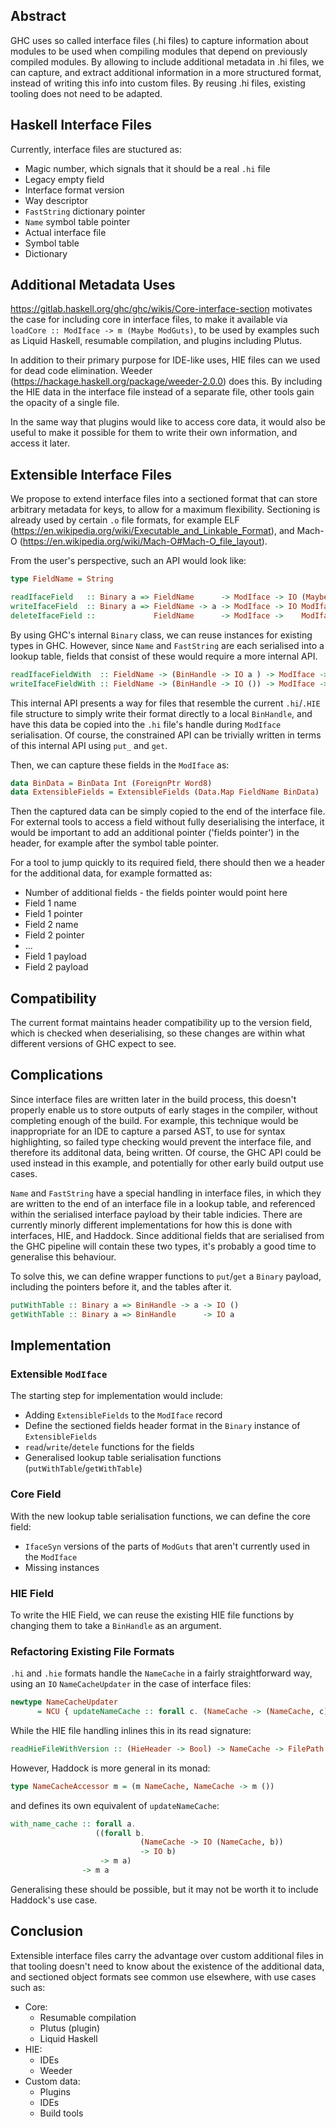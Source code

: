 ## Abstract

GHC uses so called interface files (.hi files) to capture information about modules
to be used when compiling modules that depend on previously compiled modules.
By allowing to include additional metadata in .hi files, we can capture, and extract
additional information in a more structured format, instead of writing this info into
custom files. By reusing .hi files, existing tooling does not need to be adapted.

## Haskell Interface Files

Currently, interface files are stuctured as:
* Magic number, which signals that it should be a real `.hi` file
* Legacy empty field
* Interface format version
* Way descriptor
* `FastString` dictionary pointer
* `Name` symbol table pointer
* Actual interface file
* Symbol table
* Dictionary

## Additional Metadata Uses

https://gitlab.haskell.org/ghc/ghc/wikis/Core-interface-section motivates the case for including core in interface files, to make it available via `loadCore :: ModIface -> m (Maybe ModGuts)`, to be used by examples such as Liquid Haskell, resumable compilation, and plugins including Plutus.

In addition to their primary purpose for IDE-like uses, HIE files can we used for dead code elimination. Weeder (https://hackage.haskell.org/package/weeder-2.0.0) does this. By including the HIE data in the interface file instead of a separate file, other tools gain the opacity of a single file.

In the same way that plugins would like to access core data, it would also be useful to make it possible for them to write their own information, and access it later.

## Extensible Interface Files

We propose to extend interface files into a sectioned format that can store arbitrary
metadata for keys, to allow for a maximum flexibility. Sectioning is already used by certain `.o` file formats, for example ELF (https://en.wikipedia.org/wiki/Executable_and_Linkable_Format), and Mach-O (https://en.wikipedia.org/wiki/Mach-O#Mach-O_file_layout).

From the user's perspective, such an API would look like:
```haskell
type FieldName = String

readIfaceField   :: Binary a => FieldName      -> ModIface -> IO (Maybe a)
writeIfaceField  :: Binary a => FieldName -> a -> ModIface -> IO ModIface
deleteIfaceField ::             FieldName      -> ModIface ->    ModIface
```

By using GHC's internal `Binary` class, we can reuse instances for existing types in GHC. However, since `Name` and `FastString` are each serialised into a lookup table, fields that consist of these would require a more internal API.

```haskell
readIfaceFieldWith  :: FieldName -> (BinHandle -> IO a ) -> ModIface -> IO (Maybe a)
writeIfaceFieldWith :: FieldName -> (BinHandle -> IO ()) -> ModIface -> IO ModIface
```

This internal API presents a way for files that resemble the current `.hi`/`.HIE` file structure to simply write their format directly to a local `BinHandle`, and have this data be copied into the `.hi` file's handle during `ModIface` serialisation. Of course, the constrained API can be trivially written in terms of this internal API using `put_` and `get`.

Then, we can capture these fields in the `ModIface` as:

```haskell
data BinData = BinData Int (ForeignPtr Word8)
data ExtensibleFields = ExtensibleFields (Data.Map FieldName BinData)
```

Then the captured data can be simply copied to the end of the interface file. For external tools to access a field without fully deserialising the interface, it would be important to add an additional pointer ('fields pointer') in the header, for example after the symbol table pointer.

For a tool to jump quickly to its required field, there should then we a header for the additional data, for example formatted as:

* Number of additional fields - the fields pointer would point here
* Field 1 name
* Field 1 pointer
* Field 2 name
* Field 2 pointer
* ...
* Field 1 payload
* Field 2 payload

## Compatibility

The current format maintains header compatibility up to the version field, which is checked when deserialising, so these changes are within what different versions of GHC expect to see.

## Complications

Since interface files are written later in the build process, this doesn't properly enable us to store outputs of early stages in the compiler, without completing enough of the build. For example, this technique would be inappropriate for an IDE to capture a parsed AST, to use for syntax highlighting, so failed type checking would prevent the interface file, and therefore its additonal data, being written. Of course, the GHC API could be used instead in this example, and potentially for other early build output use cases.

`Name` and `FastString` have a special handling in interface files, in which they are written to the end of an interface file in a lookup table, and referenced within the serialised interface payload by their table indicies. There are currently minorly different implementations for how this is done with interfaces, HIE, and Haddock. Since additional fields that are serialised from the GHC pipeline will contain these two types, it's probably a good time to generalise this behaviour.

To solve this, we can define wrapper functions to `put`/`get` a `Binary` payload, including the pointers before it, and the tables after it. 

```haskell
putWithTable :: Binary a => BinHandle -> a -> IO ()
getWithTable :: Binary a => BinHandle      -> IO a
```

## Implementation

### Extensible `ModIface`

The starting step for implementation would include:
*  Adding `ExtensibleFields` to the `ModIface` record
*  Define the sectioned fields header format in the `Binary` instance of `ExtensibleFields`
*  `read`/`write`/`detele` functions for the fields
*  Generalised lookup table serialisation functions (`putWithTable`/`getWithTable`)

### Core Field

With the new lookup table serialisation functions, we can define the core field:
*  `IfaceSyn` versions of the parts of `ModGuts` that aren't currently used in the `ModIface`
*  Missing instances

### HIE Field

To write the HIE Field, we can reuse the existing HIE file functions by changing them to take a `BinHandle` as an argument.

### Refactoring Existing File Formats

`.hi` and `.hie` formats handle the `NameCache` in a fairly straightforward way, using an `IO` `NameCacheUpdater` in the case of interface files:
```haskell
newtype NameCacheUpdater
      = NCU { updateNameCache :: forall c. (NameCache -> (NameCache, c)) -> IO c }
```

 While the HIE file handling inlines this in its read signature:
```haskell
readHieFileWithVersion :: (HieHeader -> Bool) -> NameCache -> FilePath -> IO (Either HieHeader (HieFileResult, NameCache))
```

However, Haddock is more general in its monad:
```haskell
type NameCacheAccessor m = (m NameCache, NameCache -> m ())
```
and defines its own equivalent of `updateNameCache`:
```haskell
with_name_cache :: forall a.
                   ((forall b.
                             (NameCache -> IO (NameCache, b))
                             -> IO b)
                    -> m a)
                -> m a
```

Generalising these should be possible, but it may not be worth it to include Haddock's use case.

## Conclusion

Extensible interface files carry the advantage over custom additional files in that tooling doesn't need to know about the existence of the additional data, and sectioned object formats see common use elsewhere, with use cases such as:
*  Core:
   *  Resumable compilation
   *  Plutus (plugin)
   *  Liquid Haskell
*  HIE:
   *  IDEs
   *  Weeder
*  Custom data:
   *  Plugins
   *  IDEs
   *  Build tools
